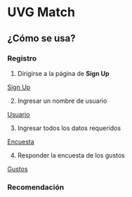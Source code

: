 # UVG Match

## ¿Cómo se usa?

### Registro

1. Dirigirse a la página de **Sign Up**

[Sign Up](https://github.com/markalbrand56/AED-Proyecto-2/blob/build/img/Captura%20de%20pantalla%202022-06-02%20112915.jpg)

2. Ingresar un nombre de usuario

[Usuario]()

3. Ingresar todos los datos requeridos

[Encuesta](https://github.com/markalbrand56/AED-Proyecto-2/blob/build/img/Captura%20de%20pantalla%202022-06-02%20113435.jpg)

4. Responder la encuesta de los gustos

[Gustos](https://github.com/markalbrand56/AED-Proyecto-2/blob/build/img/Captura%20de%20pantalla%202022-06-02%20113736.jpg)

### Recomendación
